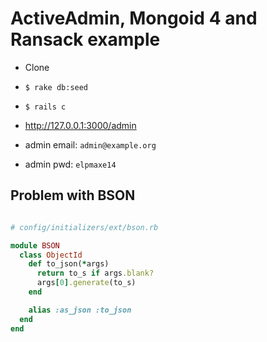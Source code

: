 # ActiveAdmin, Mongoid 4 and Ransack example

- Clone
- `$ rake db:seed`
- `$ rails c`
- http://127.0.0.1:3000/admin

- admin email: `admin@example.org`
- admin pwd: `elpmaxe14`


## Problem with BSON

```ruby

# config/initializers/ext/bson.rb

module BSON
  class ObjectId
    def to_json(*args)
      return to_s if args.blank?
      args[0].generate(to_s)
    end

    alias :as_json :to_json
  end
end

```
